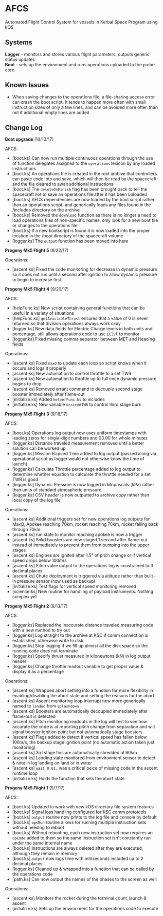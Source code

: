 # AFCS
Automated Flight Control System for vessels in Kerbal Space Program using kOS

## Systems
**Logger** - monitors and stores various flight parameters, outputs generic status updates   
**Boot** - sets up the environment and runs operations uploaded to the probe core

## Known Issues

- When saving changes to the operations file, a file-sharing access error can crash the boot script. It tends to happen more often with small instruction sizes of only a few lines, and can be avoided more often than not if additional empty lines are added

## Change Log

**Boot upgrade** (10/10/17)

AFCS:
  - [boot.ks] Can now run multiple continuous operations through the use of function delegates assigned to the `operations` lexicon by any loaded instructions
  - [boot.ks] An operations file is created in the root archive that controllers can paste code into and save, which will then be read by the spacecraft and the file cleared to await additional instructions
  - [boot.ks] The `deleteOnFinish` flag has been brought back to tell the spacecraft not to save an operations file after it has been uploaded
  - [boot.ks] AFCS dependencies are now loaded by the boot script rather than an operations script, and generically loads any files found in the /includes directory on the archive
  - [boot.ks] Removed the `download` function as there is no longer a need to load operations files of non-specific names, only look for a new boot file or changes to the operations file
  - [boot.ks] If a new bootscript is found it is now loaded into the proper location in the /boot directory of the spacecraft volume
  - [logger.ks] The `output` function has been moved into here

**Progeny Mk5 Flight 5** (9/22/17)

Operations:
  - [ascent.ks] Fixed the code monitoring for decrease in dynamic pressure so it does not run until a second after ignition to allow dynamic pressure to begin to increase first

**Progeny Mk5 Flight 4** (9/20/17)

AFCS:
  - [helpFunc.ks] New script containing general functions that can be useful in a variety of situations
  - [helpFunc.ks] `getAvailableThrust` ensures that a value of 0 is never returned so that division operations always work okay
  - [logger.ks] New data fields for Electric Charge levels in both units and percentage, still allows operations code to use `EClvl` to monitor
  - [logger.ks] Fixed missing comma seperator between MET and Heading fields
  
Operations:
  - [ascent.ks] Fixed `maxQ` to update each loop so script knows when it occurs and logs it properly
  - [ascent.ks] New automation to control throttle to a set TWR
  - [ascent.ks] New automation to throttle up to full once dynamic pressure begins to drop
  - [ascent.ks] Removed errant command to decouple second stage booster immediately after flame-out
  - [initialize.ks] Added `helperFunc.ks` to includes
  - [initialize.ks] New variable `desiredTWR` to control third stage burn

**Progeny Mk5 Flight 3** (9/18/17)

AFCS:
  - [boot.ks] Operations log output now uses uniform timestamps with leading zeros for single-digit numbers and 00.00 for whole minutes
  - [logger.ks] Distance traveled measurement removed until a better solution can be worked up
  - [logger.ks] Mission Elapsed Time added to log output (passed along via operational script as logger would not otherwise know the time of launch)
  - [logger.ks] Calculate Throttle percentage added to log output to determine whether equation to calculate the throttle needed for a set TWR is good
  - [logger.ks] Dynamic Pressure is now logged in kilopascals (kPa) rather than units of standard atmospheric pressure
  - [logger.ks] CSV header is now outputted to archive copy rather than local copy of the log file
  
Operations:
  - [ascent.ks] Additional triggers set for new operations log outputs for MaxQ, Apokee reaching 70km, rocket reaching 70km, rocket falling back through 70km
  - [ascent.ks] run state to monitor reaching apokee is now a trigger
  - [ascent.ks] Solid boosters are now staged 1 second after flame-out instead of immediately to prevent them from bumping into the upper stages
  - [ascent.ks] Engines are ignited after 1.5° of pitch change or if vertical speed drops below 100m/s
  - [ascent.ks] Pitch value output to the operations log is constrained to 3 decimal places
  - [ascent.ks] Chute deployment is triggered via altitude rather than built-in pressure sensor (now used as backup)
  - [initialize.ks] Test flags for vertical speed monitoring removed
  - [science.ks] New routine for handling of payload instruments. Nothing complex yet
  
**Progeny Mk5 Flight 2** (9/13/17)

AFCS:
  - [logger.ks] Replaced the inaccurate distance traveled measuring code with a new method to try out
  - [logger.ks] Log straight to the archive at KSC if comm connection is established, otherwise write to disk
  - [logger.ks] Stop logging if we fill up almost all the disk space so the running code does not terminate
  - [logger.ks] Specify thrust measured in kilonewtons (kN) in log output header
  - [logger.ks] Change throttle readout variable to get proper value & display it as a percentage
  
Operations:
  - [ascent.ks] Wrapped abort setting into a function for more flexibility in enabling/disabling the abort state and setting the reasons for the abort
  - [ascent.ks] Ascent monitoring loop interrupt now more generically named to `landed` from `splashdown`
  - [ascent.ks] Boosters are automatically decoupled immediately after flame-out is detected
  - [ascent.ks] Pitch monitoring readouts in the log will test to see how accurate the code is at reporting pitch change from separation and will signal booster ignition point but not automatically stage boosters
  - [ascent.ks] Flags added to detect if vertical speed has fallen below 100m/s, the backup stage ignition point (no automatic action taken just monitoring)
  - [ascent.ks] 3rd stage fins are automatically shredded at 60km
  - [ascent.ks] Landing state monitored from environment sensor to detect & note in log landing on land or in water
  - [ascent.ks] `wait 0.01.` was a critical peice of missing code in the ascent runtime loop
  - [initialize.ks] Holds the function that sets the abort state

**Progeny Mk5 Flight 1** (9/7/17)

AFCS:
  - [boot.ks] Updated to work with new kOS directory file system features
  - [boot.ks] Signal loss handling configured for KSC comm prototcols
  - [boot.ks] `output` routine now prints to the log file and console by default
  - [boot.ks] `opsRun` routine allows for running multiple instruction sets without needing to reboot
  - [boot.ks] Without rebooting, each new instruction set now requires an `opCode` added to them so the same instruction set isn't constantly run under the same internal name
  - [boot.ks] Instructions are always deleted after they are executed, although they remain in memory
  - [boot.ks] `output` now logs time with milliseconds included up to 2 decimal places
  - [logger.ks] Cleaned up & wrapped into a function that can be called by the operations code
  - [path.ks] Can now output the names of the phases to the screen as well

Operations:
  - [ascent.ks] Monitors the rocket during the terminal count, launch & ascent
  - [initialize.ks] Sets up the environment for the operations code to execute
